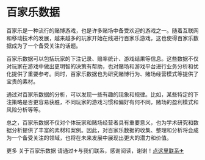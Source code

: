 # 百家乐数据

百家乐是一种流行的赌博游戏，也是许多赌场中备受欢迎的游戏之一。随着互联网和移动技术的发展，越来越多的玩家开始在线进行百家乐游戏，这也使得百家乐数据成为了一个备受关注的话题。

百家乐数据可以包括玩家的下注记录、赔率统计、游戏结果等信息。这些数据不仅对玩家在游戏中做出更明智的决策有帮助，也对赌场和游戏平台进行业务分析和优化提供了重要参考。同时，百家乐数据也为研究赌博行为、赌场经营模式等提供了宝贵的素材。

通过对百家乐数据的分析，可以发现一些有趣的现象和规律。比如，某些特定的下注策略是否更容易获胜，不同玩家的游戏习惯和偏好有何不同，赌场的盈利模式和风险分析等等。

总之，百家乐数据不仅对个体玩家和赌场经营者具有重要意义，也为学术研究和数据分析提供了丰富的素材和案例。因此，对百家乐数据的收集、整理和分析将会成为一个备受关注的领域，也将在未来发展中展现出更大的潜力和价值。

更多 关于百家乐数据 请通过✈与我们联系，感谢阅读，谢谢！[点这里联系✈](https://www.k02.cc)
